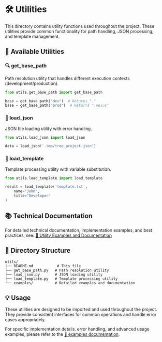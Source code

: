 # 🛠️ Utilities

This directory contains utility functions used throughout the project. These utilities provide common functionality for path handling, JSON processing, and template management.

## 🎯 Available Utilities

### 🔍 get_base_path
Path resolution utility that handles different execution contexts (development/production).
```python
from utils.get_base_path import get_base_path

base = get_base_path("dev")  # Returns "."
base = get_base_path("prod")  # Returns ".nexus"
```

### 📄 load_json
JSON file loading utility with error handling.
```python
from utils.load_json import load_json

data = load_json('.tmp/tree_project.json')
```

### 📝 load_template
Template processing utility with variable substitution.
```python
from utils.load_template import load_template

result = load_template('template.txt',
    name="John",
    title="Developer"
)
```

## 📚 Technical Documentation

For detailed technical documentation, implementation examples, and best practices, see:
[📖 Utility Examples and Documentation](examples/README.md)

## 📁 Directory Structure

```
utils/
├── README.md           # This file
├── get_base_path.py   # Path resolution utility
├── load_json.py       # JSON loading utility
├── load_template.py   # Template processing utility
└── examples/          # Detailed examples and documentation
```

## 💡 Usage

These utilities are designed to be imported and used throughout the project. They provide consistent interfaces for common operations and handle error cases appropriately.

For specific implementation details, error handling, and advanced usage examples, please refer to the [📖 examples documentation](examples/README.md).
